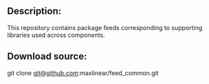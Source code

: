 ## Description:
 
This repository contains package feeds corresponding to supporting libraries used across components.
 
## Download source:
 
git clone git@github.com:maxlinear/feed_common.git
